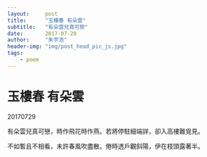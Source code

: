 ```yaml
---
layout:     post
title:      "玉樓春 有朵雲"
subtitle:   "有朵雲兒真可戀"
date:       2017-07-29
author:     "朱宇浩"
header-img: "img/post_head_pic_js.jpg"
tags:
    - poem
---
```



# 玉樓春 有朵雲
20170729

有朵雲兒真可戀，時作飛花時作燕。若將停駐細端詳，卻入高樓難覓見。

不如暫且不相看，未許春風吹盡散。倦時透戶觀斜陽，伊在枝頭露著半。
